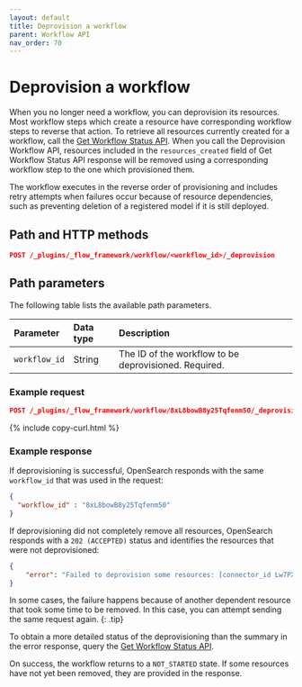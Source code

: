 ```yaml
---
layout: default
title: Deprovision a workflow
parent: Workflow API
nav_order: 70
---
```


# Deprovision a workflow

When you no longer need a workflow, you can deprovision its resources. Most workflow steps which create a resource have corresponding workflow steps to reverse that action. To retrieve all resources currently created for a workflow, call the [Get Workflow Status API]({{site.url}}{{site.baseurl}}/automating-workflows/api/get-workflow-status/). When you call the Deprovision Workflow API, resources included in the `resources_created` field of Get Workflow Status API response will be removed using a corresponding workflow step to the one which provisioned them.

The workflow executes in the reverse order of provisioning and includes retry attempts when failures occur because of resource dependencies, such as preventing deletion of a registered model if it is still deployed.

## Path and HTTP methods

```json
POST /_plugins/_flow_framework/workflow/<workflow_id>/_deprovision
``` 

## Path parameters

The following table lists the available path parameters. 

| Parameter | Data type | Description |
| :--- | :--- | :--- |
| `workflow_id` | String | The ID of the workflow to be deprovisioned. Required. |

### Example request

```json
POST /_plugins/_flow_framework/workflow/8xL8bowB8y25Tqfenm50/_deprovision
``` 
{% include copy-curl.html %}

### Example response

If deprovisioning is successful, OpenSearch responds with the same `workflow_id` that was used in the request: 

```json
{
  "workflow_id" : "8xL8bowB8y25Tqfenm50"
}
```

If deprovisioning did not completely remove all resources, OpenSearch responds with a `202 (ACCEPTED)` status and identifies the resources that were not deprovisioned:

```json
{
    "error": "Failed to deprovision some resources: [connector_id Lw7PX4wBfVtHp98y06wV]."
}
```

In some cases, the failure happens because of another dependent resource that took some time to be removed. In this case, you can attempt sending the same request again.
{: .tip}

To obtain a more detailed status of the deprovisioning than the summary in the error response, query the [Get Workflow Status API]({{site.url}}{{site.baseurl}}/automating-workflows/api/get-workflow-status/). 

On success, the workflow returns to a `NOT_STARTED` state. If some resources have not yet been removed, they are provided in the response.
